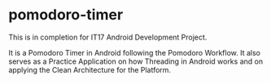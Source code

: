 # pomodoro-timer

This is in completion for IT17 Android Development Project.

It is a Pomodoro Timer in Android following the Pomodoro Workflow. 
It also serves as a Practice Application on how Threading in Android works and on applying the Clean Architecture
for the Platform.
